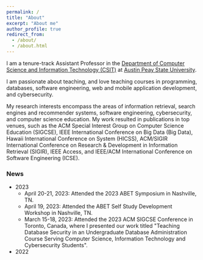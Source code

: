 ```yaml
---
permalink: /
title: "About"
excerpt: "About me"
author_profile: true
redirect_from: 
  - /about/
  - /about.html
---
```

I am a tenure-track Assistant Professor in the <a href="https://www.apsu.edu/csci/">Department of Computer Science and Information Technology (CSIT)</a> at <a href="https://www.apsu.edu/index.php">Austin Peay State University</a>. 

I am passionate about teaching, and love teaching courses in programming, databases, software engineering, web and mobile application development, and  cybersecurity.

My research interests encompass the areas of information retrieval, search engines and recommender systems, software engineering, cybersecurity, and computer science education. My work resulted in publications in top venues, such as the ACM Special Interest Group on Computer Science Education (SIGCSE), IEEE International Conference on Big Data (Big Data), Hawaii International Conference on System (HICSS), ACM/SIGIR International Conference on Research & Development in Information Retrieval (SIGIR), IEEE Access, and IEEE/ACM International Conference on Software Engineering (ICSE). 

### News

  * 2023 
      * April 20-21, 2023: Attended the 2023 ABET Symposium in Nashville, TN.
      * April 19, 2023: Attended the ABET Self Study Development Workshop in Nashville, TN.  
      * March 15-18, 2023: Attended the 2023 ACM SIGCSE Conference in Toronto, Canada, where I presented our work titled "Teaching Database Security in an Undergraduate Database Administration Course Serving Computer Science, Information Technology and Cybersecurity Students".
  * 2022
    
